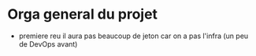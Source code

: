# Orga general du projet

- premiere reu il aura pas beaucoup de jeton car on a pas l'infra (un peu de DevOps avant)